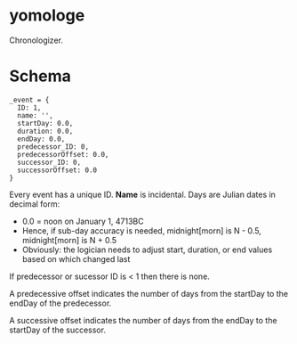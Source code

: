 # yomologe
Chronologizer.


# Schema
```
_event = {
  ID: 1,
  name: '',
  startDay: 0.0,
  duration: 0.0,
  endDay: 0.0,
  predecessor_ID: 0,
  predecessorOffset: 0.0,
  successor_ID: 0,
  successorOffset: 0.0
}
```

Every event has a unique ID.
__Name__ is incidental.
Days are Julian dates in decimal form:
- 0.0 = noon on January 1, 4713BC
- Hence, if sub-day accuracy is needed, midnight[morn] is N - 0.5, midnight[morn] is N + 0.5
- Obviously: the logician needs to adjust start, duration, or end values based on which changed last

If predecessor or sucessor ID is < 1 then there is none.

A predecessive offset indicates the number of days from the startDay to the endDay of the predecessor.

A successive offset indicates the number of days from the endDay to the startDay of the successor.
